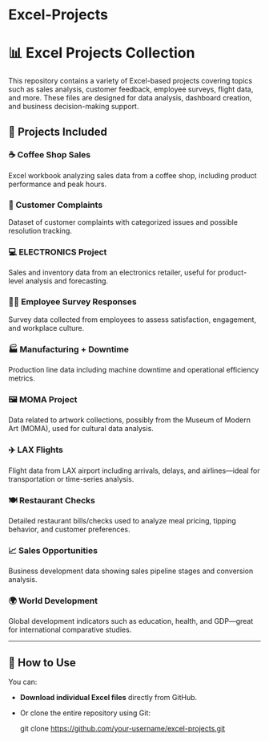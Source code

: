 # Excel-Projects
# 📊 Excel Projects Collection

This repository contains a variety of Excel-based projects covering topics such as sales analysis, customer feedback, employee surveys, flight data, and more. These files are designed for data analysis, dashboard creation, and business decision-making support.

## 📁 Projects Included

### ☕ Coffee Shop Sales
Excel workbook analyzing sales data from a coffee shop, including product performance and peak hours.

### 🙋 Customer Complaints
Dataset of customer complaints with categorized issues and possible resolution tracking.

### 💻 ELECTRONICS Project
Sales and inventory data from an electronics retailer, useful for product-level analysis and forecasting.

### 🧑‍💼 Employee Survey Responses
Survey data collected from employees to assess satisfaction, engagement, and workplace culture.

### 🏭 Manufacturing + Downtime
Production line data including machine downtime and operational efficiency metrics.

### 🖼️ MOMA Project
Data related to artwork collections, possibly from the Museum of Modern Art (MOMA), used for cultural data analysis.

### ✈️ LAX Flights
Flight data from LAX airport including arrivals, delays, and airlines—ideal for transportation or time-series analysis.

### 🍽️ Restaurant Checks
Detailed restaurant bills/checks used to analyze meal pricing, tipping behavior, and customer preferences.

### 📈 Sales Opportunities
Business development data showing sales pipeline stages and conversion analysis.

### 🌍 World Development
Global development indicators such as education, health, and GDP—great for international comparative studies.

---

## 🚀 How to Use

You can:
- **Download individual Excel files** directly from GitHub.
- Or clone the entire repository using Git:

  git clone https://github.com/your-username/excel-projects.git
